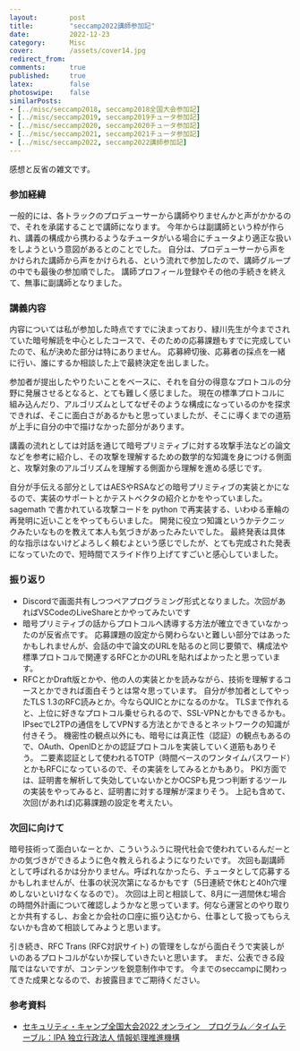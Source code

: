 ```yaml
---
layout:        post
title:         "seccamp2022講師参加記"
date:          2022-12-23
category:      Misc
cover:         /assets/cover14.jpg
redirect_from:
comments:      true
published:     true
latex:         false
photoswipe:    false
similarPosts:
- [../misc/seccamp2018, seccamp2018全国大会参加記]
- [../misc/seccamp2019, seccamp2019チュータ参加記]
- [../misc/seccamp2020, seccamp2020チュータ参加記]
- [../misc/seccamp2021, seccamp2021チュータ参加記]
- [../misc/seccamp2022, seccamp2022講師参加記]
---
```


感想と反省の雑文です。

### 参加経緯

一般的には、各トラックのプロデューサーから講師やりませんかと声がかかるので、それを承諾することで講師になります。
今年からは副講師という枠が作られ、講義の構成から携わるようなチュータがいる場合にチュータより適正な扱いをしようという意図があるとのことでした。
自分は、プロデューサーから声をかけられた講師から声をかけられる、という流れで参加したので、講師グループの中でも最後の参加順でした。
講師プロフィール登録やその他の手続きを終えて、無事に副講師となりました。

### 講義内容

内容については私が参加した時点ですでに決まっており、緑川先生が今までされていた暗号解読を中心としたコースで、そのための応募課題もすでに完成していたので、私が決めた部分は特にありません。
応募締切後、応募者の採点を一緒に行い、誰にするか相談した上で最終決定を出しました。

参加者が提出したやりたいことをベースに、それを自分の得意なプロトコルの分野に発展させるとなると、とても難しく感じました。
現在の標準プロトコルに組み込んだり、アルゴリズムとしてなぜそのような構成になっているのかを探求できれば、そこに面白さがあるかもと思っていましたが、そこに導くまでの道筋が上手に自分の中で描けなかった部分があります。

講義の流れとしては対話を通じて暗号プリミティブに対する攻撃手法などの論文などを参考に紹介し、その攻撃を理解するための数学的な知識を身につける側面と、攻撃対象のアルゴリズムを理解する側面から理解を進める感じです。

自分が手伝える部分としてはAESやRSAなどの暗号プリミティブの実装とかになるので、実装のサポートとかテストベクタの紹介とかをやっていました。
sagemath で書かれている攻撃コードを python で再実装する、いわゆる車輪の再発明に近いことをやってもらいました。
開発に役立つ知識というかテクニックみたいなものを教えて本人も気づきがあったみたいでした。
最終発表は具体的な指示はないけどよろしく頼むよという感じでしたが、とても完成された発表になっていたので、短時間でスライド作り上げてすごいと感心していました。

### 振り返り

- Discordで画面共有しつつペアプログラミング形式となりました。次回があればVSCodeのLiveShareとかやってみたいです
- 暗号プリミティブの話からプロトコルへ誘導する方法が確立できていなかったのが反省点です。
  応募課題の設定から関わらないと難しい部分ではあったかもしれませんが、会話の中で論文のURLを貼るのと同じ要領で、構成法や標準プロトコルで関連するRFCとかのURLを貼ればよかったと思っています。
- RFCとかDraft版とかや、他の人の実装とかを読みながら、技術を理解するコースとかできれば面白そうとは常々思っています。
  自分が参加者としてやったTLS 1.3のRFC読みとか。今ならQUICとかになるのかな。
  TLSまで作れると、上位に好きなプロトコル乗せられるので、SSL-VPNとかもできるかも。
  IPsecでL2TPの通信をしてVPNする方法とかできるとネットワークの知識が付きそう。
  機密性の観点以外にも、暗号には真正性（認証）の観点もあるので、OAuth、OpenIDとかの認証プロトコルを実装していく道筋もありそう。
  二要素認証として使われるTOTP（時間ベースのワンタイムパスワード）とかもRFCになっているので、その実装をしてみるとかもあり。
  PKI方面では、証明書を解析して失効していないかとかOCSPも見つつ判断するツールの実装をやってみると、証明書に対する理解が深まりそう。
  上記も含めて、次回(があれば)応募課題の設定を考えたい。

### 次回に向けて

暗号技術って面白いなーとか、こういうふうに現代社会で使われているんだーとかの気づきができるように色々教えられるようになりたいです。
次回も副講師として呼ばれるかは分かりません。呼ばれなかったら、チュータとして応募するかもしれませんが、仕事の状況次第になるかもです（5日連続で休むと40h穴埋めしないといけなくなるので）。
次回は上司と相談して、8月に一週間休む場合の時間外計画について確認しようかなと思っています。何なら運営とのやり取りとか共有するし、お金とか会社の口座に振り込むから、仕事として扱ってもらえないかも含めて相談してみようと思います。

引き続き、RFC Trans (RFC対訳サイト) の管理をしながら面白そうで実装しがいのあるプロトコルがないか探していきたいと思います。
まだ、公表できる段階ではないですが、コンテンツを鋭意制作中です。
今までのseccampに関わってきた成果となるので、お披露目までご期待ください。



### 参考資料
- [セキュリティ・キャンプ全国大会2022 オンライン　プログラム／タイムテーブル：IPA 独立行政法人 情報処理推進機構](https://www.ipa.go.jp/jinzai/camp/2022/zenkoku2022_program_timetable.html)

